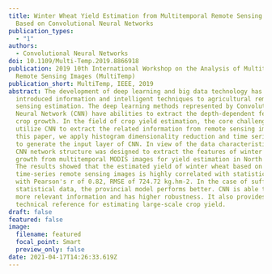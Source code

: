 ```yaml
---
title: Winter Wheat Yield Estimation from Multitemporal Remote Sensing Images
  Based on Convolutional Neural Networks
publication_types:
  - "1"
authors:
  - Convolutional Neural Networks
doi: 10.1109/Multi-Temp.2019.8866918
publication: 2019 10th International Workshop on the Analysis of Multitemporal
  Remote Sensing Images (MultiTemp)
publication_short: MultiTemp, IEEE, 2019
abstract: The development of deep learning and big data technology has
  introduced information and intelligent techniques to agricultural remote
  sensing estimation. The deep learning methods represented by Convolutional
  Neural Network (CNN) have abilities to extract the depth-dependent features of
  crop growth. In the field of crop yield estimation, the core challenge is to
  utilize CNN to extract the related information from remote sensing images. In
  this paper, we apply histogram dimensionality reduction and time series fusion
  to generate the input layer of CNN. In view of the data characteristics, the
  CNN network structure was designed to extract the features of winter wheat
  growth from multitemporal MODIS images for yield estimation in North China.
  The results showed that the estimated yield of winter wheat based on
  time-series remote sensing images is highly correlated with statistical data,
  with Pearson's r of 0.82, RMSE of 724.72 kg.hm-2. In the case of sufficient
  statistical data, the provincial model performs better. CNN is able to mine
  more relevant information and has higher robustness. It also provides a
  technical reference for estimating large-scale crop yield.
draft: false
featured: false
image:
  filename: featured
  focal_point: Smart
  preview_only: false
date: 2021-04-17T14:26:33.619Z
---
```

